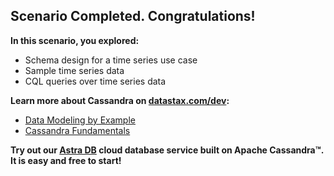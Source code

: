 ## Scenario Completed. Congratulations!

**In this scenario, you explored:**

* Schema design for a time series use case 
* Sample time series data
* CQL queries over time series data

**Learn more about Cassandra on [datastax.com/dev](https://datastax.com/dev):**

* [Data Modeling by Example](https://www.datastax.com/learn/data-modeling-by-example)
* [Cassandra Fundamentals](https://datastax.com/learning-series/cassandra-fundamentals)

**Try out our [Astra DB](https://astra.datastax.com/register?utm_source=devplay&utm_medium=katapod&utm_campaign=data-modeling-by-example) cloud database service built on Apache Cassandra™. It is easy and free to start!**
